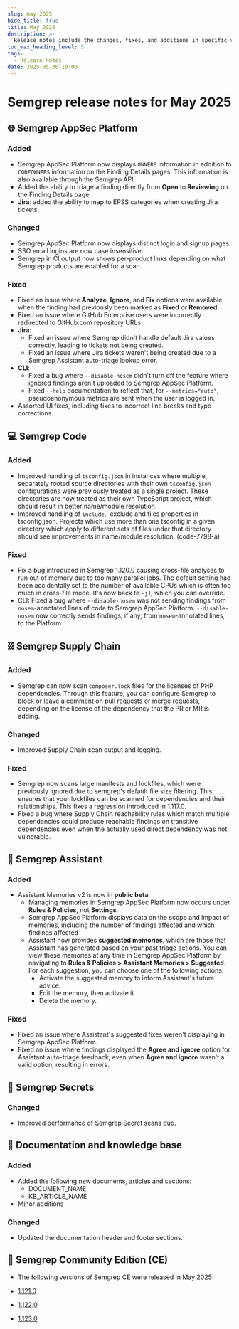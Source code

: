 ```yaml
---
slug: may-2025
hide_title: true
title: May 2025
description: >-
  Release notes include the changes, fixes, and additions in specific versions of Semgrep.
toc_max_heading_level: 3
tags:
  - Release notes
date: 2025-05-30T10:00
---
```


# Semgrep release notes for May 2025

<!-- Remember to update latest endpoint -->
<!-- Remember to update index page -->


## 🌐 Semgrep AppSec Platform
<!-- katie -->

### Added

- Semgrep AppSec Platform now displays `OWNERS` information in addition to `CODEOWNERS` information on the Finding Details pages. This information is also available through the Semgrep API.
- Added the ability to triage a finding directly from **Open** to **Reviewing** on the Finding Details page.
- **Jira**: added the ability to map to EPSS categories when creating Jira tickets.

### Changed

- Semgrep AppSec Platform now displays distinct login and signup pages.
- SSO email logins are now case insensitive.
- Semgrep in CI output now shows per-product links depending on what Semgrep products are enabled for a scan.

### Fixed

- Fixed an issue where **Analyze**, **Ignore**, and **Fix** options were available when the finding had previously been marked as **Fixed** or **Removed**.
- Fixed an issue where GitHub Enterprise users were incorrectly redirected to GitHub.com repository URLs.
- **Jira**: 
  - Fixed an issue where Semgrep didn't handle default Jira values correctly, leading to tickets not being created.
  - Fixed an issue where Jira tickets weren't being created due to a Semgrep Assistant auto-triage lookup error.
- **CLI**:
  - Fixed a bug where `--disable-nosem` didn't turn off the feature where ignored findings aren't uploaded to Semgrep AppSec Platform.
  - Fixed `--help` documentation to reflect that, for `--metrics="auto"`, pseudoanonymous metrics are sent when the user is logged in.
- Assorted UI fixes, including fixes to incorrect line breaks and typo corrections.

## 💻 Semgrep Code

### Added

- Improved handling of `tsconfig.json` in instances where multiple, separately rooted source directories with their own `tsconfig.json` configurations were previously treated as a single project. These directories are now treated as their own TypeScript project, which should result in better name/module resolution.
- Improved handling of `include`,` exclude and files properties in tsconfig.json. Projects which use more than one tsconfig in a given directory which apply to different sets of files under that directory should see improvements in name/module resolution. (code-7798-a)

### Fixed

- Fix a bug introduced in Semgrep 1.120.0 causing cross-file analyses to run out of memory due to too many parallel jobs. The default setting had been accidentally set to the number of available CPUs which is often too much in cross-file mode. It's now back to `-j1`, which you can override. 
- CLI: Fixed a bug where `--disable-nosem` was not sending findings from `nosem`-annotated lines of code to Semgrep AppSec Platform. `--disable-nosem` now correctly sends findings, if any, from `nosem`-annotated lines, to the Platform.

## ⛓️ Semgrep Supply Chain

### Added

- Semgrep can now scan `composer.lock` files for the licenses of PHP dependencies. Through this feature, you can configure Semgrep to block or leave a comment on pull requests or merge requests, depending on the license of the dependency that the PR or MR is adding.

### Changed

- Improved Supply Chain scan output and logging.

### Fixed

- Semgrep now scans large manifests and lockfiles, which were previously ignored due to semgrep's default file size filtering. This ensures that your lockfiles can be scanned for dependencies and their relationships. This fixes a regression introduced in 1.117.0. 
- Fixed a bug where Supply Chain reachability rules which match multiple dependencies could produce reachable findings on transitive dependencies even when the actually used direct dependency was not vulnerable.

## 🤖 Semgrep Assistant

<!-- katie -->

### Added

- Assistant Memories v2 is now in **public beta**:
  - Managing memories in Semgrep AppSec Platform now occurs under **Rules & Policies**, not **Settings**.
  - Semgrep AppSec Platform displays data on the scope and impact of memories, including the number of findings affected and which findings affected
  - Assistant now provides **suggested memories**, which are those that Assistant has generated based on your past triage actions. You can view these memories at any time in Semgrep AppSec Platform by navigating to **Rules & Policies > Assistant Memories > Suggested**. For each suggestion, you can choose one of the following actions:
    - Activate the suggested memory to inform Assistant's future advice.
    - Edit the memory, then activate it.
    - Delete the memory.

### Fixed

- Fixed an issue where Assistant's suggested fixes weren't displaying in Semgrep AppSec Platform.
- Fixed an issue where findings displayed the **Agree and ignore** option for Assistant auto-triage feedback, even when **Agree and ignore** wasn't a valid option, resulting in errors.

## 🔐 Semgrep Secrets

<!-- katie -->

### Changed

- Improved performance of Semgrep Secret scans due.

## 📝 Documentation and knowledge base

<!-- sara -->

### Added

- Added the following new documents, articles and sections:
  - DOCUMENT_NAME
  - KB_ARTICLE_NAME
- Minor additions

### Changed

- Updated the documentation header and footer sections.

## 🔧 Semgrep Community Edition (CE)

<!-- sara -->

* The following versions of Semgrep CE were released in May 2025:

* [<i class="fas fa-external-link fa-xs"></i>1.121.0](https://github.com/semgrep/semgrep/releases/tag/v1.121.0)
* [<i class="fas fa-external-link fa-xs"></i>1.122.0](https://github.com/semgrep/semgrep/releases/tag/v1.122.0)
* [<i class="fas fa-external-link fa-xs"></i>1.123.0](https://github.com/semgrep/semgrep/releases/tag/v1.123.0)
